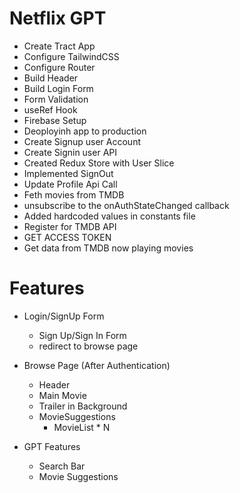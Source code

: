 # Netflix GPT

- Create Tract App
- Configure TailwindCSS
- Configure Router
- Build Header
- Build Login Form
- Form Validation
- useRef Hook
- Firebase Setup
- Deoployinh app to production
- Create Signup user Account
- Create Signin user API
- Created Redux Store with User Slice
- Implemented SignOut
- Update Profile Api Call
- Feth movies from TMDB
- unsubscribe to the onAuthStateChanged callback
- Added hardcoded values in constants file
- Register for TMDB API
- GET ACCESS TOKEN
- Get data from TMDB now playing movies

# Features

- Login/SignUp Form

  - Sign Up/Sign In Form
  - redirect to browse page

- Browse Page (After Authentication)

  - Header
  - Main Movie
  - Trailer in Background
  - MovieSuggestions
    - MovieList \* N

- GPT Features
  - Search Bar
  - Movie Suggestions
